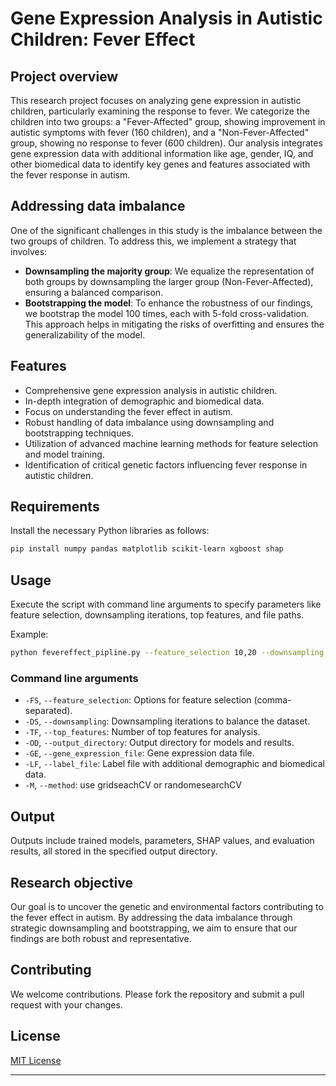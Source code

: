 # Gene Expression Analysis in Autistic Children: Fever Effect

## Project overview
This research project focuses on analyzing gene expression in autistic children, particularly examining the response to fever. We categorize the children into two groups: a "Fever-Affected" group, showing improvement in autistic symptoms with fever (160 children), and a "Non-Fever-Affected" group, showing no response to fever (600 children). Our analysis integrates gene expression data with additional information like age, gender, IQ, and other biomedical data to identify key genes and features associated with the fever response in autism.

## Addressing data imbalance
One of the significant challenges in this study is the imbalance between the two groups of children. To address this, we implement a strategy that involves:

- **Downsampling the majority group**: We equalize the representation of both groups by downsampling the larger group (Non-Fever-Affected), ensuring a balanced comparison.
- **Bootstrapping the model**: To enhance the robustness of our findings, we bootstrap the model 100 times, each with 5-fold cross-validation. This approach helps in mitigating the risks of overfitting and ensures the generalizability of the model.

## Features
- Comprehensive gene expression analysis in autistic children.
- In-depth integration of demographic and biomedical data.
- Focus on understanding the fever effect in autism.
- Robust handling of data imbalance using downsampling and bootstrapping techniques.
- Utilization of advanced machine learning methods for feature selection and model training.
- Identification of critical genetic factors influencing fever response in autistic children.

## Requirements
Install the necessary Python libraries as follows:
```bash
pip install numpy pandas matplotlib scikit-learn xgboost shap
```

## Usage
Execute the script with command line arguments to specify parameters like feature selection, downsampling iterations, top features, and file paths.

Example:
```bash
python fevereffect_pipline.py --feature_selection 10,20 --downsampling 5 --top_features 10 --output_directory ./output/ --gene_expression_file ./data/gene_expression.txt --label_file ./data/children_data.csv
```

### Command line arguments
- `-FS`, `--feature_selection`: Options for feature selection (comma-separated).
- `-DS`, `--downsampling`: Downsampling iterations to balance the dataset. 
- `-TF`, `--top_features`: Number of top features for analysis.
- `-OD`, `--output_directory`: Output directory for models and results. 
- `-GE`, `--gene_expression_file`: Gene expression data file.
- `-LF`, `--label_file`: Label file with additional demographic and biomedical data.
- `-M`, `--method`: use gridseachCV or randomesearchCV 

## Output
Outputs include trained models, parameters, SHAP values, and evaluation results, all stored in the specified output directory.

## Research objective
Our goal is to uncover the genetic and environmental factors contributing to the fever effect in autism. By addressing the data imbalance through strategic downsampling and bootstrapping, we aim to ensure that our findings are both robust and representative.


## Contributing
We welcome contributions. Please fork the repository and submit a pull request with your changes.

## License
[MIT License](LICENSE)

---
